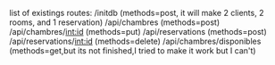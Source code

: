 list of existings routes:
  /initdb (methods=post, it will make 2 clients, 2 rooms, and 1 reservation)
  /api/chambres (methods=post)
  /api/chambres/<int:id> (methods=put)
  /api/reservations (methods=post)
  /api/reservations/<int:id> (methods=delete)
  /api/chambres/disponibles (methods=get,but its not finished,I tried to make it work but I can't)
